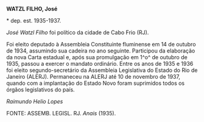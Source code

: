 **WATZL FILHO, José**

\* dep. est. 1935-1937.

*José Watzl Filho* foi político da cidade de Cabo Frio (RJ).

Foi eleito deputado à Assembleia Constituinte fluminense em 14 de
outubro de 1934, assumindo sua cadeira no ano seguinte. Participou da
elaboração da nova Carta estadual e, após sua promulgação em 1^o^ de
outubro de 1935, passou a exercer o mandato ordinário. Entre os anos de
1935 e 1936 foi eleito segundo-secretário da Assembleia Legislativa do
Estado do Rio de Janeiro (ALERJ). Permaneceu na ALERJ até 10 de novembro
de 1937, quando com a implantação do Estado Novo foram suprimidos todos
os órgãos legislativos do país.

*Raimundo Helio Lopes*

FONTE: ASSEMB. LEGISL. RJ. *Anais* (1935).
